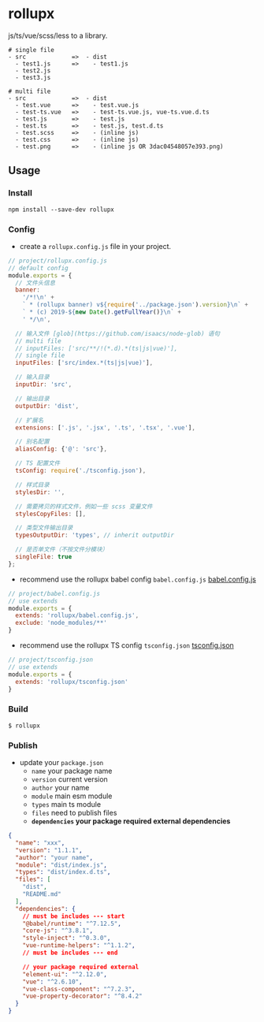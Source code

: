 # rollupx

js/ts/vue/scss/less to a library.

```
# single file
- src             =>  - dist
  - test1.js      =>    - test1.js
  - test2.js
  - test3.js

# multi file
- src             =>  - dist
  - test.vue      =>    - test.vue.js
  - test-ts.vue   =>    - test-ts.vue.js, vue-ts.vue.d.ts
  - test.js       =>    - test.js
  - test.ts       =>    - test.js, test.d.ts
  - test.scss     =>    - (inline js)
  - test.css      =>    - (inline js)
  - test.png      =>    - (inline js OR 3dac04548057e393.png)
```

## Usage

### Install

```
npm install --save-dev rollupx
```

### Config

- create a `rollupx.config.js` file in your project.

```js
// project/rollupx.config.js
// default config
module.exports = {
  // 文件头信息
  banner:
    '/*!\n' +
    ` * (rollupx banner) v${require('../package.json').version}\n` +
    ` * (c) 2019-${new Date().getFullYear()}\n` +
    ' */\n',

  // 输入文件 [glob](https://github.com/isaacs/node-glob) 语句
  // multi file
  // inputFiles: ['src/**/!(*.d).*(ts|js|vue)'],
  // single file
  inputFiles: ['src/index.*(ts|js|vue)'],

  // 输入目录
  inputDir: 'src',

  // 输出目录
  outputDir: 'dist',

  // 扩展名
  extensions: ['.js', '.jsx', '.ts', '.tsx', '.vue'],

  // 别名配置
  aliasConfig: {'@': 'src'},

  // TS 配置文件
  tsConfig: require('./tsconfig.json'),

  // 样式目录
  stylesDir: '',

  // 需要拷贝的样式文件，例如一些 scss 变量文件
  stylesCopyFiles: [],

  // 类型文件输出目录
  typesOutputDir: 'types', // inherit outputDir

  // 是否单文件（不按文件分模块）
  singleFile: true
};
```

- recommend use the rollupx babel config `babel.config.js` [babel.config.js](./babel.config.js)

```js
// project/babel.config.js
// use extends
module.exports = {
  extends: 'rollupx/babel.config.js',
  exclude: 'node_modules/**'
}
```

- recommend use the rollupx TS config `tsconfig.json` [tsconfig.json](./tsconfig.json)

```js
// project/tsconfig.json
// use extends
module.exports = {
  extends: 'rollupx/tsconfig.json'
}
```

### Build

```shell
$ rollupx
```

### Publish

- update your `package.json`
  - `name` your package name
  - `version` current version
  - `author` your name
  - `module` main esm module
  - `types` main ts module
  - `files` need to publish files
  - **`dependencies` your package required external dependencies**

```json
{
  "name": "xxx",
  "version": "1.1.1",
  "author": "your name",
  "module": "dist/index.js",
  "types": "dist/index.d.ts",
  "files": [
    "dist",
    "README.md"
  ],
  "dependencies": {
    // must be includes --- start
    "@babel/runtime": "^7.12.5",
    "core-js": "^3.8.1",
    "style-inject": "^0.3.0",
    "vue-runtime-helpers": "^1.1.2",
    // must be includes --- end

    // your package required external
    "element-ui": "^2.12.0",
    "vue": "^2.6.10",
    "vue-class-component": "^7.2.3",
    "vue-property-decorator": "^8.4.2"
  }
}

```
